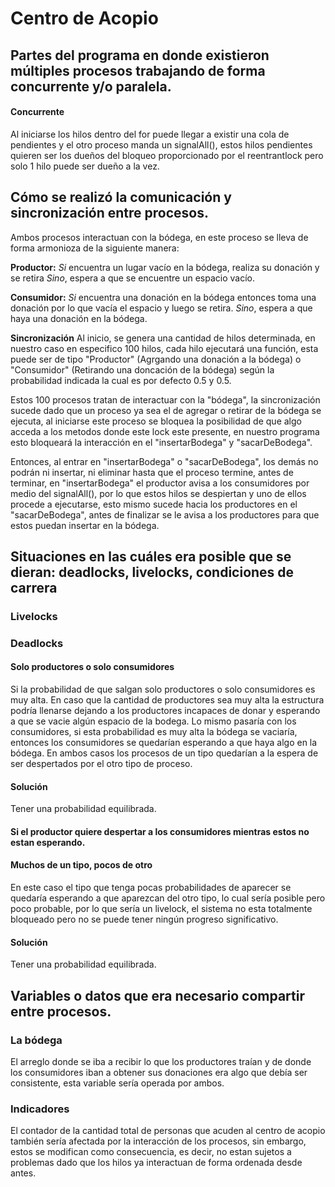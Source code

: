 # Centro de Acopio

## Partes del programa en donde existieron múltiples procesos trabajando de forma concurrente y/o paralela.

#### Concurrente
Al iniciarse los hilos dentro del for puede llegar a existir una cola de pendientes y el otro proceso manda un signalAll(), estos hilos pendientes quieren ser los dueños del bloqueo proporcionado por el reentrantlock pero solo 1 hilo puede ser dueño a la vez.

## Cómo se realizó la comunicación y sincronización entre procesos.
Ambos procesos interactuan con la bódega, en este proceso se lleva de forma armonioza de la siguiente manera:

**Productor:**
*Si* encuentra un lugar vacío en la bódega, realiza su donación y se retira
*Sino*, espera a que se encuentre un espacio vacío.

**Consumidor:**
*Si* encuentra una donación en la bódega entonces toma una donación por lo que vacía el espacio y luego se retira.
*Sino*, espera a que haya una donación en la bódega.

**Sincronización**
Al inicio, se genera una cantidad de hilos determinada, en nuestro caso en especifico 100 hilos, cada hilo ejecutará una función, esta puede ser de tipo "Productor" (Agrgando una donación a la bódega) o "Consumidor" (Retirando una doncación de la bódega) según la probabilidad indicada la cual es por defecto 0.5 y 0.5.

Estos 100 procesos tratan de interactuar con la "bódega", la sincronización sucede dado que un proceso ya sea el de agregar o retirar de la bódega se ejecuta, al iniciarse este proceso se bloquea la posibilidad de que algo acceda a los metodos donde este lock este presente, en nuestro programa esto bloqueará la interacción en el "insertarBodega" y "sacarDeBodega".

Entonces, al entrar en "insertarBodega" o "sacarDeBodega", los demás no podrán ni insertar, ni eliminar hasta que el proceso termine, antes de terminar, en "insertarBodega" el productor avisa a los consumidores por medio del signalAll(), por lo que estos hilos se despiertan y uno de ellos procede a ejecutarse, esto mismo sucede hacia los productores en el "sacarDeBodega", antes de finalizar se le avisa a los productores para que estos puedan insertar en la bódega.


## Situaciones en las cuáles era posible que se dieran: deadlocks, livelocks, condiciones de carrera
### Livelocks

### Deadlocks
#### Solo productores o solo consumidores
Si la probabilidad de que salgan solo productores o solo consumidores es muy alta. En caso que la cantidad de productores sea muy alta la estructura podría llenarse dejando a los productores incapaces de donar y esperando a que se vacie algún espacio de la bodega. Lo mismo pasaría con los consumidores, si esta probabilidad es muy alta la bódega se vaciaría, entonces los consumidores se quedarían esperando a que haya algo en la bódega. En ambos casos los procesos de un tipo quedarían a la espera de ser despertados por el otro tipo de proceso.
#### Solución
Tener una probabilidad equilibrada.

#### Si el productor quiere despertar a los consumidores mientras estos no estan esperando.

#### Muchos de un tipo, pocos de otro
En este caso el tipo que tenga pocas probabilidades de aparecer se quedaría esperando a que aparezcan del otro tipo, lo cual sería posible pero poco probable, por lo que sería un livelock, el sistema no esta totalmente bloqueado pero no se puede tener ningún progreso significativo.
#### Solución
Tener una probabilidad equilibrada.



## Variables o datos que era necesario compartir entre procesos.
### La bódega
El arreglo donde se iba a recibir lo que los productores traían y de donde los consumidores iban a obtener sus donaciones era algo que debía ser consistente, esta variable sería operada por ambos.

### Indicadores
El contador de la cantidad total de personas que acuden al centro de acopio también sería afectada por la interacción de los procesos, sin embargo, estos se modifican como consecuencia, es decir, no estan sujetos a problemas dado que los hilos ya interactuan de forma ordenada desde antes.



